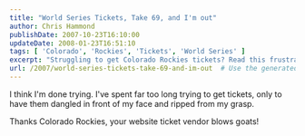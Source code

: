 ```yaml
---
title: "World Series Tickets, Take 69, and I'm out"
author: Chris Hammond
publishDate: 2007-10-23T16:10:00
updateDate: 2008-01-23T16:51:10
tags: [ 'Colorado', 'Rockies', 'Tickets', 'World Series' ]
excerpt: "Struggling to get Colorado Rockies tickets? Read this frustrated fan's experience with the website ticket vendor in this candid blog post."
url: /2007/world-series-tickets-take-69-and-im-out  # Use the generated URL with year
---
```

<P>I think I'm done trying. I've spent far too long trying to get tickets, only to have them dangled in front of my face and ripped from my grasp.</P> <P>Thanks Colorado Rockies, your website ticket vendor blows goats!</P>

